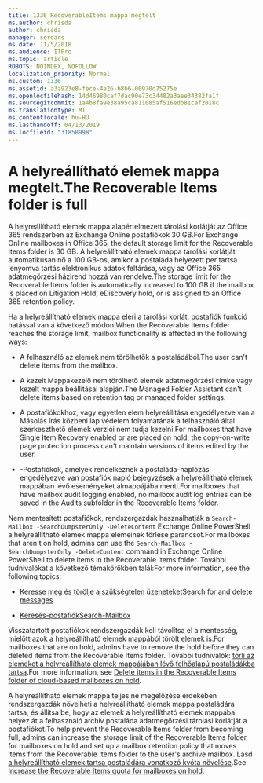 ```yaml
---
title: 1336 RecoverableItems mappa megtelt
ms.author: chrisda
author: chrisda
manager: serdars
ms.date: 11/5/2018
ms.audience: ITPro
ms.topic: article
ROBOTS: NOINDEX, NOFOLLOW
localization_priority: Normal
ms.custom: 1336
ms.assetid: a3a923e8-fece-4a26-b8b6-00970d75275e
ms.openlocfilehash: 14d46980caf7dac90e73c34482a3aee34382fa1f
ms.sourcegitcommit: 1a4b8fa9e38a95ca811085af516edb81caf2018c
ms.translationtype: MT
ms.contentlocale: hu-HU
ms.lasthandoff: 04/13/2019
ms.locfileid: "31858998"
---
```

# <a name="the-recoverable-items-folder-is-full"></a><span data-ttu-id="435a1-102">A helyreállítható elemek mappa megtelt.</span><span class="sxs-lookup"><span data-stu-id="435a1-102">The Recoverable Items folder is full</span></span>

<span data-ttu-id="435a1-103">A helyreállítható elemek mappa alapértelmezett tárolási korlátját az Office 365 rendszerben az Exchange Online postafiókok 30 GB.</span><span class="sxs-lookup"><span data-stu-id="435a1-103">For Exchange Online mailboxes in Office 365, the default storage limit for the Recoverable Items folder is 30 GB.</span></span> <span data-ttu-id="435a1-104">A helyreállítható elemek mappa tárolási korlátját automatikusan nő a 100 GB-os, amikor a postaláda helyezett per tartsa lenyomva tartás elektronikus adatok feltárása, vagy az Office 365 adatmegőrzési házirend hozzá van rendelve.</span><span class="sxs-lookup"><span data-stu-id="435a1-104">The storage limit for the Recoverable Items folder is automatically increased to 100 GB if the mailbox is placed on Litigation Hold, eDiscovery hold, or is assigned to an Office 365 retention policy.</span></span>

<span data-ttu-id="435a1-105">Ha a helyreállítható elemek mappa eléri a tárolási korlát, postafiók funkció hatással van a következő módon:</span><span class="sxs-lookup"><span data-stu-id="435a1-105">When the Recoverable Items folder reaches the storage limit, mailbox functionality is affected in the following ways:</span></span>

- <span data-ttu-id="435a1-106">A felhasználó az elemek nem törölhetők a postaládából.</span><span class="sxs-lookup"><span data-stu-id="435a1-106">The user can't delete items from the mailbox.</span></span>

- <span data-ttu-id="435a1-107">A kezelt Mappakezelő nem törölhető elemek adatmegőrzési címke vagy kezelt mappa beállításai alapján.</span><span class="sxs-lookup"><span data-stu-id="435a1-107">The Managed Folder Assistant can't delete items based on retention tag or managed folder settings.</span></span>

- <span data-ttu-id="435a1-108">A postafiókokhoz, vagy egyetlen elem helyreállítása engedélyezve van a Másolás írás közbeni lap védelem folyamatának a felhasználó által szerkeszthető elemek verziói nem tudja kezelni.</span><span class="sxs-lookup"><span data-stu-id="435a1-108">For mailboxes that have Single Item Recovery enabled or are placed on hold, the copy-on-write page protection process can't maintain versions of items edited by the user.</span></span>

- <span data-ttu-id="435a1-109">-Postafiókok, amelyek rendelkeznek a postaláda-naplózás engedélyezve van postafiók napló bejegyzések a helyreállítható elemek mappában lévő eseményeket almappájába menti.</span><span class="sxs-lookup"><span data-stu-id="435a1-109">For mailboxes that have mailbox audit logging enabled, no mailbox audit log entries can be saved in the Audits subfolder in the Recoverable Items folder.</span></span>

<span data-ttu-id="435a1-110">Nem mentesített postafiókok, rendszergazdák használhatják a `Search-Mailbox -SearchDumpsterOnly -DeleteContent` Exchange Online PowerShell a helyreállítható elemek mappa elemeinek törlése parancsot.</span><span class="sxs-lookup"><span data-stu-id="435a1-110">For mailboxes that aren't on hold, admins can use the `Search-Mailbox -SearchDumpsterOnly -DeleteContent` command in Exchange Online PowerShell to delete items in the Recoverable Items folder.</span></span> <span data-ttu-id="435a1-111">További tudnivalókat a következő témakörökben talál:</span><span class="sxs-lookup"><span data-stu-id="435a1-111">For more information, see the following topics:</span></span> 

- [<span data-ttu-id="435a1-112">Keresse meg és törölje a szükségtelen üzeneteket</span><span class="sxs-lookup"><span data-stu-id="435a1-112">Search for and delete messages</span></span>](https://docs.microsoft.com/office365/securitycompliance/search-for-and-delete-messagesadmin-help)

- [<span data-ttu-id="435a1-113">Keresés-postafiók</span><span class="sxs-lookup"><span data-stu-id="435a1-113">Search-Mailbox</span></span>](https://docs.microsoft.com/powershell/module/exchange/mailboxes/Search-Mailbox)

<span data-ttu-id="435a1-114">Visszatartott postafiókok rendszergazdák kell távolítsa el a mentesség, mielőtt azok a helyreállítható elemek mappából törölt elemek is.</span><span class="sxs-lookup"><span data-stu-id="435a1-114">For mailboxes that are on hold, admins have to remove the hold before they can deleted items from the Recoverable Items folder.</span></span> <span data-ttu-id="435a1-115">További tudnivalók: [törli az elemeket a helyreállítható elemek mappájában lévő felhőalapú postaládákba tartsa](https://docs.microsoft.com/office365/securitycompliance/delete-items-in-the-recoverable-items-folder-of-mailboxes-on-hold).</span><span class="sxs-lookup"><span data-stu-id="435a1-115">For more information, see [Delete items in the Recoverable Items folder of cloud-based mailboxes on hold](https://docs.microsoft.com/office365/securitycompliance/delete-items-in-the-recoverable-items-folder-of-mailboxes-on-hold).</span></span>

<span data-ttu-id="435a1-116">A helyreállítható elemek mappa teljes ne megelőzése érdekében rendszergazdák növelheti a helyreállítható elemek mappa postaládára tartsa, és állítsa be, hogy az elemek a helyreállítható elemek mappába helyez át a felhasználó archív postaláda adatmegőrzési tárolási korlátját a postafiókot.</span><span class="sxs-lookup"><span data-stu-id="435a1-116">To help prevent the Recoverable Items folder from becoming full, admins can increase the storage limit of the Recoverable Items folder for mailboxes on hold and set up a mailbox retention policy that moves items from the Recoverable Items folder to the user's archive mailbox.</span></span> <span data-ttu-id="435a1-117">Lásd [a helyreállítható elemek tartsa postaládára vonatkozó kvóta növelése](https://docs.microsoft.com/office365/securitycompliance/increase-the-recoverable-quota-for-mailboxes-on-hold).</span><span class="sxs-lookup"><span data-stu-id="435a1-117">See [Increase the Recoverable Items quota for mailboxes on hold](https://docs.microsoft.com/office365/securitycompliance/increase-the-recoverable-quota-for-mailboxes-on-hold).</span></span>
